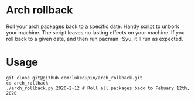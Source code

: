 # Arch rollback
Roll your arch packages back to a specific date. Handy script to unbork your machine. The script leaves no lasting effects on your machine. If you roll back to a given date, and then run pacman -Syu, it'll run as expected.

# Usage

    git clone git@github.com:lukedupin/arch_rollback.git
    cd arch_rollback
    ./arch_rollback.py 2020-2-12 # Roll all packages back to Febuary 12th, 2020

